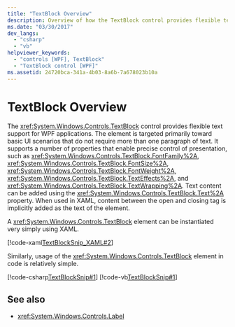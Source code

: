 ```yaml
---
title: "TextBlock Overview"
description: Overview of how the TextBlock control provides flexible text support for UI scenarios that do not require more than one paragraph of text.
ms.date: "03/30/2017"
dev_langs: 
  - "csharp"
  - "vb"
helpviewer_keywords: 
  - "controls [WPF], TextBlock"
  - "TextBlock control [WPF]"
ms.assetid: 24720bca-341a-4b03-8a6b-7a678023b10a
---
```

# TextBlock Overview

The <xref:System.Windows.Controls.TextBlock> control provides flexible text support for WPF applications. The element is targeted primarily toward basic UI scenarios that do not require more than one paragraph of text. It supports a number of properties that enable precise control of presentation, such as <xref:System.Windows.Controls.TextBlock.FontFamily%2A>, <xref:System.Windows.Controls.TextBlock.FontSize%2A>, <xref:System.Windows.Controls.TextBlock.FontWeight%2A>, <xref:System.Windows.Controls.TextBlock.TextEffects%2A>, and <xref:System.Windows.Controls.TextBlock.TextWrapping%2A>. Text content can be added using the <xref:System.Windows.Controls.TextBlock.Text%2A> property. When used in XAML, content between the open and closing tag is implicitly added as the text of the element.  
  
 A <xref:System.Windows.Controls.TextBlock> element can be instantiated very simply using XAML.  
  
 [!code-xaml[TextBlockSnip_XAML#2](~/samples/snippets/csharp/VS_Snippets_Wpf/TextBlockSnip_XAML/CS/default.xaml#2)]  
  
 Similarly, usage of the <xref:System.Windows.Controls.TextBlock> element in code is relatively simple.  
  
 [!code-csharp[TextBlockSnip#1](~/samples/snippets/csharp/VS_Snippets_Wpf/TextBlockSnip/CSharp/TextBlockSnips.cs#1)]
 [!code-vb[TextBlockSnip#1](~/samples/snippets/visualbasic/VS_Snippets_Wpf/TextBlockSnip/VisualBasic/TextBlockSnips.vb#1)]  
  
## See also

- <xref:System.Windows.Controls.Label>
